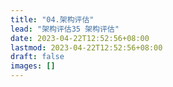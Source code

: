 ```yaml
---
title: "04.架构评估"
lead: "架构评估35 架构评估"
date: 2023-04-22T12:52:56+08:00
lastmod: 2023-04-22T12:52:56+08:00
draft: false
images: []
---
```

